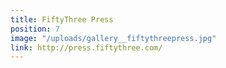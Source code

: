 ```yaml
---
title: FiftyThree Press
position: 7
image: "/uploads/gallery__fiftythreepress.jpg"
link: http://press.fiftythree.com/
---
```



